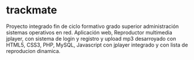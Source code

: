 # trackmate
Proyecto integrado fin de ciclo formativo grado superior administración sistemas operativos en red.
Aplicación web, Reproductor multimedia jplayer, con sistema de login y registro y upload mp3 desarroyado con HTML5, CSS3, PHP, MySQL, Javascript con jplayer integrado y con lista de reproducion dinamica.

